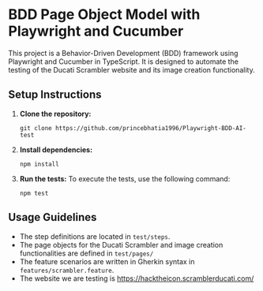 # BDD Page Object Model with Playwright and Cucumber

This project is a Behavior-Driven Development (BDD) framework using Playwright and Cucumber in TypeScript. It is designed to automate the testing of the Ducati Scrambler website and its image creation functionality.

## Setup Instructions

1. **Clone the repository:**

   ```
   git clone https://github.com/princebhatia1996/Playwright-BDD-AI-test
   ```

2. **Install dependencies:**

   ```
   npm install
   ```

3. **Run the tests:**
   To execute the tests, use the following command:
   ```
   npm test
   ```

## Usage Guidelines

- The step definitions are located in `test/steps`.
- The page objects for the Ducati Scrambler and image creation functionalities are defined in `test/pages/`
- The feature scenarios are written in Gherkin syntax in `features/scrambler.feature`.
- The website we are testing is https://hacktheicon.scramblerducati.com/

